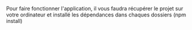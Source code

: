 Pour faire fonctionner l'application, il vous faudra récupérer le projet sur votre ordinateur et installé les dépendances dans chaques dossiers (npm install)
